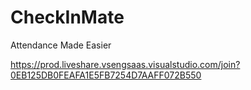 # CheckInMate
Attendance Made Easier

https://prod.liveshare.vsengsaas.visualstudio.com/join?0EB125DB0FEAFA1E5FB7254D7AAFF072B550
